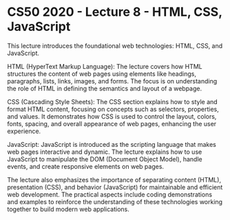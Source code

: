 # CS50 2020 - Lecture 8 - HTML, CSS, JavaScript

This lecture introduces the foundational web technologies: HTML, CSS, and JavaScript.

HTML (HyperText Markup Language): The lecture covers how HTML structures the content of web pages using elements like headings, paragraphs, lists, links, images, and forms. The focus is on understanding the role of HTML in defining the semantics and layout of a webpage.

CSS (Cascading Style Sheets): The CSS section explains how to style and format HTML content, focusing on concepts such as selectors, properties, and values. It demonstrates how CSS is used to control the layout, colors, fonts, spacing, and overall appearance of web pages, enhancing the user experience.

JavaScript: JavaScript is introduced as the scripting language that makes web pages interactive and dynamic. The lecture explains how to use JavaScript to manipulate the DOM (Document Object Model), handle events, and create responsive elements on web pages.

The lecture also emphasizes the importance of separating content (HTML), presentation (CSS), and behavior (JavaScript) for maintainable and efficient web development. The practical aspects include coding demonstrations and examples to reinforce the understanding of these technologies working together to build modern web applications.







